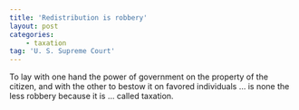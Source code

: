 ```yaml
---
title: 'Redistribution is robbery'
layout: post
categories:
    - taxation
tag: 'U. S. Supreme Court'
---
```


To lay with one hand the power of government on the property of the citizen, and with the other to bestow it on favored individuals … is none the less robbery because it is … called taxation.